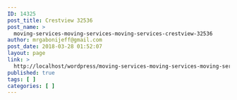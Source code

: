 ```yaml
---
ID: 14325
post_title: Crestview 32536
post_name: >
  moving-services-moving-services-moving-services-crestview-32536
author: mrgabonijeff@gmail.com
post_date: 2018-03-28 01:52:07
layout: page
link: >
  http://localhost/wordpress/moving-services-moving-services-moving-services-crestview-32536/
published: true
tags: [ ]
categories: [ ]
---
```

